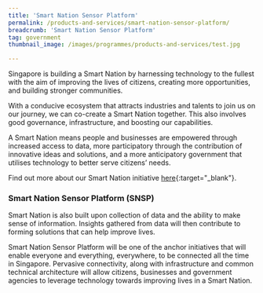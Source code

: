 ```yaml
---
title: 'Smart Nation Sensor Platform'
permalink: /products-and-services/smart-nation-sensor-platform/
breadcrumb: 'Smart Nation Sensor Platform'
tag: government
thumbnail_image: /images/programmes/products-and-services/test.jpg

---
```



Singapore is building a Smart Nation by harnessing technology to the fullest with the aim of improving the lives of citizens, creating more opportunities, and building stronger communities.

With a conducive ecosystem that attracts industries and talents to join us on our journey, we can co-create a Smart Nation together. This also involves good governance, infrastructure, and boosting our capabilities.

A Smart Nation means people and businesses are empowered through increased access to data, more participatory through the contribution of innovative ideas and solutions, and a more anticipatory government that utilises technology to better serve citizens’ needs.

Find out more about our Smart Nation initiative [here](http://www.smartnation.sg/){:target="_blank"}.

### **Smart Nation Sensor Platform (SNSP)**
Smart Nation is also built upon collection of data and the ability to make sense of information. Insights gathered from data will then contribute to forming solutions that can help improve lives.

Smart Nation Sensor Platform will be one of the anchor initiatives that will enable everyone and everything, everywhere, to be connected all the time in Singapore. Pervasive connectivity, along with infrastructure and common technical architecture will allow citizens, businesses and government agencies to leverage technology towards improving lives in a Smart Nation.
